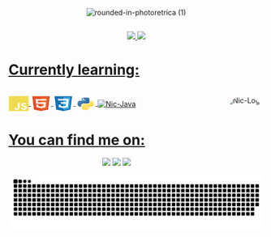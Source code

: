 <div align="center">
  
  ![rounded-in-photoretrica (1)](https://user-images.githubusercontent.com/108769169/201415666-4d2db082-2cc1-45fb-942b-d411c8b9339c.png)
</div>
 
## 
 
<div align="center">
  <a href="https://github.com/NicSouza">
  <img height="180em" src="https://github-readme-stats.vercel.app/api?username=NicSouza&show_icons=true&theme=dracula&include_all_commits=true&count_private=true"/>
   <img height="180em" src="https://github-readme-stats.vercel.app/api/top-langs/?username=NicSouza&layout=compact&langs_count=7&theme=dracula"/>  
</div>
  
#  Currently learning:

<div style="display: inline_block"><br>
  <img align="center" alt="Js" height="30" width="40" src="https://raw.githubusercontent.com/devicons/devicon/master/icons/javascript/javascript-plain.svg">
  <img align="center" alt="Nic-HTML" height="30" width="40" src="https://raw.githubusercontent.com/devicons/devicon/master/icons/html5/html5-original.svg">
  <img align="center" alt="Nic-CSS" height="30" width="40" src="https://raw.githubusercontent.com/devicons/devicon/master/icons/css3/css3-original.svg">
  <img align="center" alt="Nic-Python" height="30" width="40" src="https://raw.githubusercontent.com/devicons/devicon/master/icons/python/python-original.svg">
  <img align="center" alt="Nic-Java" height="30" width="40" src="https://cdn.jsdelivr.net/gh/devicons/devicon/icons/java/java-original.svg">
  <img align="right" alt="Nic-Logo" height="150" style="border-radius:50px;" 
       ![rounded-in-photoretrica](https://user-images.githubusercontent.com/108769169/201415778-e00aa753-7027-49ea-a844-c74a8241efb7.png)
src="https://user-images.githubusercontent.com/108769169/201415778-e00aa753-7027-49ea-a844-c74a8241efb7.png">
</div>

##
  
# You can find me on:
  
<div align="center">  

  <a href="https://instagram.com/nic.madds" target="_blank"><img src="https://img.shields.io/badge/-Instagram-%23E4405F?style=for-the-badge&logo=instagram&logoColor=white" target="_blank"></a>
  <a href = "mailto:nicolemadeleines@gmail.com"><img src="https://img.shields.io/badge/-Gmail-%23333?style=for-the-badge&logo=gmail&logoColor=white" target="_blank"></a>
  <a href="https://www.linkedin.com/in/nicolem-souza/" target="_blank"><img src="https://img.shields.io/badge/-LinkedIn-%230077B5?style=for-the-badge&logo=linkedin&logoColor=white" target="_blank"></a> 

 ![Snake animation](https://github.com/NicSouza/NicSouza/blob/output/github-contribution-grid-snake.svg)
</div>
